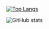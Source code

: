 [![Top Langs](https://github-readme-stats.vercel.app/api/top-langs/?username=math0898&layout=compact&theme=dracula)](https://github.com/anuraghazra/github-readme-stats)

![GitHub stats](https://github-readme-stats.vercel.app/api?username=math0898&show_icons=true&theme=dracula&count_private=true)
